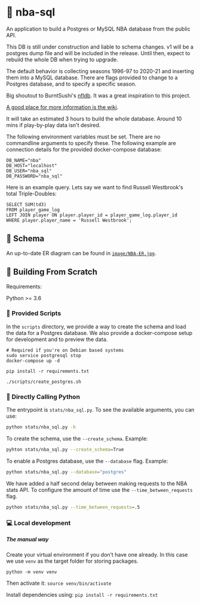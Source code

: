 # :basketball: nba-sql

An application to build a Postgres or MySQL NBA database from the public API.

This DB is still under construction and liable to schema changes. v1 will be a postgres dump file and will be included in the release. Until then, expect to rebuild the whole DB when trying to upgrade.

The default behavior is collecting seasons 1996-97 to 2020-21 and inserting them into a MySQL database. There are flags provided to change to a Postgres database, and to specify a specific season.

Big shoutout to BurntSushi's [nfldb](https://github.com/BurntSushi/nfldb). It was a great inspiration to this project.

[A good place for more information is the wiki](https://github.com/mpope9/nba-sql/wiki).

It will take an estimated 3 hours to build the whole database. Around 10 mins if play-by-play data isn't desired.

The following environment variables must be set. There are no commandline arguments to specify these. The following example are connection details for the provided docker-compose database:
```
DB_NAME="nba"
DB_HOST="localhost"
DB_USER="nba_sql"
DB_PASSWORD="nba_sql"
```

Here is an example query. Lets say we want to find Russell Westbrook's total Triple-Doubles:
```
SELECT SUM(td3) 
FROM player_game_log 
LEFT JOIN player ON player.player_id = player_game_log.player_id 
WHERE player.player_name = 'Russell Westbrook';
```

## :crystal_ball: Schema
An up-to-date ER diagram can be found in [`image/NBA-ER.jpg`](https://github.com/mpope9/nba-sql/blob/master/image/NBA-ER.jpg).

## :wrench: Building From Scratch

Requirements:

Python >= 3.6

### :scroll: Provided Scripts

In the `scripts` directory, we provide a way to create the schema and load the data for a Postgres database. We also provide a docker-compose setup for development and to preview the data.

```shell
# Required if you're on Debian based systems
sudo service postgresql stop
docker-compose up -d

pip install -r requirements.txt

./scripts/create_postgres.sh
```

### :snake: Directly Calling Python

The entrypoint is `stats/nba_sql.py`. To see the available arguments, you can use:
```bash
python stats/nba_sql.py -h
```

To create the schema, use the `--create_schema`. Example:
```bash
pyhton stats/nba_sql.py --create_schema=True
```

To enable a Postgres database, use the `--database` flag. Example:
```bash
python stats/nba_sql.py --database="postgres"
```

We have added a half second delay between making requests to the NBA stats API. To configure the amount of time use the `--time_between_requests` flag.
```bash
python stats/nba_sql.py --time_between_requests=.5
```

### :computer: Local development

##### The manual way
Create your virtual environment if you don’t have one already. In this case we use `venv` as the target folder for storing packages.

`python -m venv venv`

Then activate it:
`source venv/bin/activate`

Install dependencies using:
`pip install -r requirements.txt`
